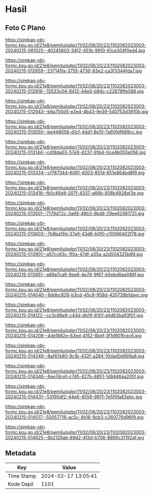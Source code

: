 # Hasil

## Foto C Plano

https://sirekap-obj-formc.kpu.go.id/21e8/pemilu/pdpr/11/02/08/20/23/1102082023003-20240215-061025--40245603-34f2-451b-9910-61ce304f0ed4.jpg

https://sirekap-obj-formc.kpu.go.id/21e8/pemilu/pdpr/11/02/08/20/23/1102082023003-20240215-012659--237141fa-3755-4730-83e2-ca3f3344fda7.jpg

https://sirekap-obj-formc.kpu.go.id/21e8/pemilu/pdpr/11/02/08/20/23/1102082023003-20240215-012816--15533c04-8412-44e0-b84c-c22878ffe588.jpg

https://sirekap-obj-formc.kpu.go.id/21e8/pemilu/pdpr/11/02/08/20/23/1102082023003-20240215-012943--b6a700d5-e2e4-4b43-9e39-540753d3910b.jpg

https://sirekap-obj-formc.kpu.go.id/21e8/pemilu/pdpr/11/02/08/20/23/1102082023003-20240215-013050--be448056-d1cf-4dd1-8e10-7a60fdf689cc.jpg

https://sirekap-obj-formc.kpu.go.id/21e8/pemilu/pdpr/11/02/08/20/23/1102082023003-20240215-013144--cd18da03-57e9-4237-91b4-0ce4b050a056.jpg

https://sirekap-obj-formc.kpu.go.id/21e8/pemilu/pdpr/11/02/08/20/23/1102082023003-20240215-013334--cf767344-6061-4003-851d-851e864bd8f9.jpg

https://sirekap-obj-formc.kpu.go.id/21e8/pemilu/pdpr/11/02/08/20/23/1102082023003-20240215-013418--fb1c46d4-207f-4337-a66b-938b4928af3e.jpg

https://sirekap-obj-formc.kpu.go.id/21e8/pemilu/pdpr/11/02/08/20/23/1102082023003-20240215-013501--7179d72c-3a98-48b3-9bd9-29ee62991721.jpg

https://sirekap-obj-formc.kpu.go.id/21e8/pemilu/pdpr/11/02/08/20/23/1102082023003-20240215-013603--7b8ba19d-37a9-43d6-b0f0-c10066402f78.jpg

https://sirekap-obj-formc.kpu.go.id/21e8/pemilu/pdpr/11/02/08/20/23/1102082023003-20240215-013901--a57cc63c-1f0a-47df-a35a-a2d504325b99.jpg

https://sirekap-obj-formc.kpu.go.id/21e8/pemilu/pdpr/11/02/08/20/23/1102082023003-20240215-013951--a89a7ca9-8ee6-4e74-9f67-b5ebd6ae086f.jpg

https://sirekap-obj-formc.kpu.go.id/21e8/pemilu/pdpr/11/02/08/20/23/1102082023003-20240215-014040--8ddbc826-b3cd-45c8-958d-420728b1daec.jpg

https://sirekap-obj-formc.kpu.go.id/21e8/pemilu/pdpr/11/02/08/20/23/1102082023003-20240215-014122--cc3c88e9-c44d-4b19-8101-a5d63ba93f01.jpg

https://sirekap-obj-formc.kpu.go.id/21e8/pemilu/pdpr/11/02/08/20/23/1102082023003-20240215-014208--4de1862e-63ed-4152-8bef-3f1d901fcec6.jpg

https://sirekap-obj-formc.kpu.go.id/21e8/pemilu/pdpr/11/02/08/20/23/1102082023003-20240215-014249--8af87e80-9c1b-432f-a284-10dad0d999a8.jpg

https://sirekap-obj-formc.kpu.go.id/21e8/pemilu/pdpr/11/02/08/20/23/1102082023003-20240215-014346--8ee7dce1-c7d5-427b-8851-1d9446aa205f.jpg

https://sirekap-obj-formc.kpu.go.id/21e8/pemilu/pdpr/11/02/08/20/23/1102082023003-20240215-014431--53190df2-44e6-4559-997f-7e5f0fa83ebc.jpg

https://sirekap-obj-formc.kpu.go.id/21e8/pemilu/pdpr/11/02/08/20/23/1102082023003-20240215-014517--55057716-ac5c-4b16-9cb3-c260776d96f9.jpg

https://sirekap-obj-formc.kpu.go.id/21e8/pemilu/pdpr/11/02/08/20/23/1102082023003-20240215-014625--6b2120ab-89d2-413d-b706-8869c31192af.jpg


## Metadata

| Key        | Value               |
| ---------- | ------------------- |
| Time Stamp | 2024-02-17 13:05:41 |
| Kode Dapil | 1101                |




